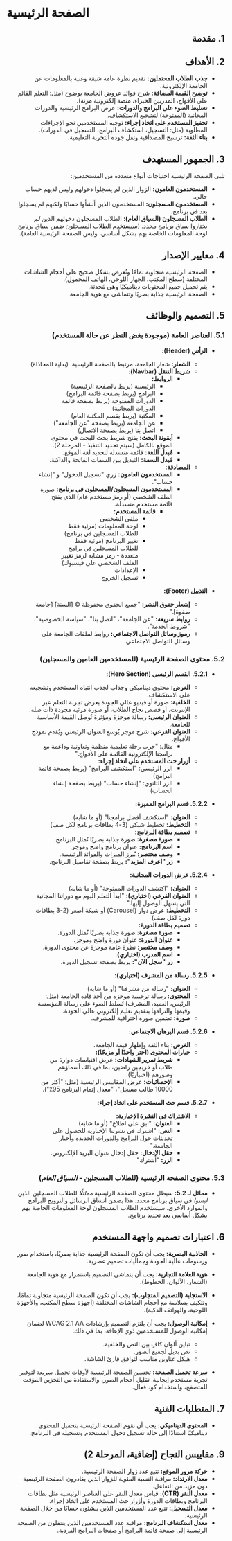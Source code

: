 # الصفحة الرئيسية

<div dir="rtl">

## 1. مقدمة

## 2. الأهداف

*   **جذب الطلاب المحتملين:** تقديم نظرة عامة شيقة وغنية بالمعلومات عن الجامعة الإلكترونية.
*   **توضيح القيمة المضافة:** شرح فوائد عروض الجامعة بوضوح (مثل: التعلم القائم على الأفواج، المدربين الخبراء، منصة إلكترونية مرنة).
*   **تسليط الضوء على البرامج والدورات:** عرض البرامج الرئيسية والدورات المجانية (المفتوحة) لتشجيع الاستكشاف.
*   **تحفيز المستخدم على اتخاذ إجراء:** توجيه المستخدمين نحو الإجراءات المطلوبة (مثل: التسجيل، استكشاف البرامج، التسجيل في الدورات).
*   **بناء الثقة:** ترسيخ المصداقية ونقل جودة التجربة التعليمية.

## 3. الجمهور المستهدف

تلبي الصفحة الرئيسية احتياجات أنواع متعددة من المستخدمين:

*   **المستخدمون العامون:** الزوار الذين لم يسجلوا دخولهم وليس لديهم حساب حالي.
*   **المستخدمون المسجلون:** المستخدمون الذين أنشأوا حسابًا ولكنهم لم يسجلوا بعد في برنامج.
*   **الطلاب المسجلون (السياق العام):** الطلاب المسجلون دخولهم الذين *لم* يختاروا سياق برنامج محدد. (سيستخدم الطلاب المسجلون *ضمن* سياق برنامج لوحة المعلومات الخاصة بهم بشكل أساسي، وليس الصفحة الرئيسية العامة).

## 4. معايير الإصدار

*   الصفحة الرئيسية متجاوبة تمامًا وتُعرض بشكل صحيح على أحجام الشاشات المختلفة (سطح المكتب، الجهاز اللوحي، الهاتف المحمول).
*   يتم تحميل جميع المحتويات ديناميكيًا وهي مُحدثة.
*   الصفحة الرئيسية جذابة بصريًا وتتماشى مع هوية الجامعة.

## 5. التصميم والوظائف

### 5.1. العناصر العامة (موجودة بغض النظر عن حالة المستخدم)

*   **الرأس (Header):**
    *   **الشعار:** شعار الجامعة، مرتبط بالصفحة الرئيسية. (بداية المحاذاة)
    *   **شريط التنقل (Navbar):**
        *   **الروابط:**
            *   الرئيسية (يربط بالصفحة الرئيسية)
            *   البرامج (يربط بصفحة قائمة البرامج)
            *   الدورات المفتوحة (يربط بصفحة قائمة الدورات المجانية)
            *   المكتبة (يربط بقسم المكتبة العام)
            *   عن الجامعة (يربط بصفحة "عن الجامعة")
            *   اتصل بنا (يربط بصفحة الاتصال)
        *   **أيقونة البحث:** يفتح شريط بحث للبحث في محتوى الموقع بالكامل (سيتم تحديد التنفيذ - المرحلة 2).
        *   **مُبدل اللغة:** قائمة منسدلة لتحديد لغة الموقع.
        *   **مُبدل السمة:** التبديل بين السمات الفاتحة والداكنة.
    *   **المصادقة:**
        *   **المستخدمون العامون:** زري "تسجيل الدخول" و "إنشاء حساب".
        *   **المستخدمون المسجلون/المسجلون في برنامج:** صورة الملف الشخصي (أو رمز مستخدم عام) الذي يفتح قائمة مستخدم منسدلة.
            *   **قائمة المستخدم:**
                *   ملفي الشخصي
                *   لوحة المعلومات (مرئية فقط للطلاب المسجلين في برنامج)
                *   تغيير البرنامج (مرئية فقط للطلاب المسجلين في برامج متعددة - رمز مشابه لرمز تغيير الملف الشخصي على فيسبوك)
                *   الإعدادات
                *   تسجيل الخروج

*   **التذييل (Footer):**
    *   **إشعار حقوق النشر:** "جميع الحقوق محفوظة © [السنة] [جامعة صفوة]."
    *   **روابط سريعة:** "عن الجامعة"، "اتصل بنا"، "سياسة الخصوصية"، "شروط الخدمة".
    *   **رموز وسائل التواصل الاجتماعي:** روابط لملفات الجامعة على وسائل التواصل الاجتماعي.


### 5.2. محتوى الصفحة الرئيسية (للمستخدمين العامين والمسجلين)

*   **5.2.1. القسم الرئيسي (Hero Section):**
    *   **الغرض:** محتوى ديناميكي وجذاب لجذب انتباه المستخدم وتشجيعه على الاستكشاف.
    *   **الخلفية:** صورة أو فيديو عالي الجودة يعرض تجربة التعلم عبر الإنترنت، أو قصص نجاح الطلاب، أو صورة مرئية مجردة ذات صلة.
    *   **العنوان الرئيسي:** رسالة موجزة ومؤثرة تُوصل القيمة الأساسية للجامعة.
    *   **العنوان الفرعي:** شرح موجز يُوسع العنوان الرئيسي ويُقدم نموذج الأفواج.
        *   مثال: "جرب رحلة تعليمية منظمة وتعاونية وداعمة مع برامجنا الإلكترونية القائمة على الأفواج."
    *   **أزرار حث المستخدم على اتخاذ إجراء:**
        *   الزر الرئيسي: "استكشف البرامج" (يربط بصفحة قائمة البرامج)
        *   الزر الثانوي: "إنشاء حساب" (يربط بصفحة إنشاء الحساب)

*   **5.2.2. قسم البرامج المميزة:**
    *   **العنوان:** "استكشف أفضل برامجنا" (أو ما شابه)
    *   **التخطيط:** تخطيط شبكي (3-4 بطاقات برنامج لكل صف)
    *   **تصميم بطاقة البرنامج:**
        *   **صورة مصغرة:** صورة جذابة بصريًا تُمثل البرنامج.
        *   **اسم البرنامج:** عنوان برنامج واضح وموجز.
        *   **وصف مختصر:** يُبرز الميزات والفوائد الرئيسية.
        *   **زر "اعرف المزيد":** يربط بصفحة تفاصيل البرنامج.


*   **5.2.4. عرض الدورات المجانية:**
    *   **العنوان:** "اكتشف الدورات المفتوحة" (أو ما شابه)
    *   **العنوان الفرعي (اختياري):** "ابدأ التعلم اليوم مع دوراتنا المجانية التي يسهل الوصول إليها."
    *   **التخطيط:** عرض دوار (Carousel) أو شبكة أصغر (2-3 بطاقات دورة لكل صف)
    *   **تصميم بطاقة الدورة:**
        *   **صورة مصغرة:** صورة جذابة بصريًا تُمثل الدورة.
        *   **عنوان الدورة:** عنوان دورة واضح وموجز.
        *   **وصف مختصر:** نظرة عامة موجزة عن محتوى الدورة.
        *   **اسم المدرب (اختياري):**
        *   **زر "سجل الآن":** يربط بصفحة تسجيل الدورة.

*   **5.2.5. رسالة من المشرف (اختياري):**
    *   **العنوان:** "رسالة من مشرفنا" (أو ما شابه)
    *   **المحتوى:** رسالة ترحيبية موجزة من أحد قادة الجامعة (مثل: الرئيس، العميد، المشرف) تُسلط الضوء على رسالة المؤسسة وقيمها والتزامها بتقديم تعليم إلكتروني عالي الجودة.
    *   **صورة:** تضمين صورة احترافية للمشرف.

*   **5.2.6. قسم البرهان الاجتماعي:**
    *   **الغرض:** بناء الثقة وإظهار قيمة الجامعة.
    *   **خيارات المحتوى (اختر واحدًا أو مزيجًا):**
        *   **شريط تمرير الشهادات:** عرض اقتباسات دوارة من طلاب أو خريجين راضين، بما في ذلك أسماؤهم وصورهم (اختياريًا).
        *   **الإحصائيات:** عرض المقاييس الرئيسية (مثل: "أكثر من 10000 طالب مسجل"، "معدل إتمام البرنامج 95٪").

*   **5.2.7. قسم حث المستخدم على اتخاذ إجراء:**
    *   **الاشتراك في النشرة الإخبارية:**
        *   **العنوان:** "ابق على اطلاع" (أو ما شابه)
        *   **النص:** "اشترك في نشرتنا الإخبارية للحصول على تحديثات حول البرامج والدورات الجديدة وأخبار الجامعة."
        *   **حقل الإدخال:** حقل إدخال عنوان البريد الإلكتروني.
        *   **الزر:** "اشترك"


### 5.3. محتوى الصفحة الرئيسية (للطلاب المسجلين - *السياق العام*)

*   **مماثل لـ 5.2:** سيظل محتوى الصفحة الرئيسية *مماثلًا* للطلاب المسجلين الذين *ليسوا* في سياق برنامج محدد. هذا يضمن اتساق الرسائل والترويج للبرامج والموارد الأخرى. سيستخدم الطلاب المسجلون لوحة المعلومات الخاصة بهم بشكل أساسي بعد تحديد برنامج.

## 6. اعتبارات تصميم واجهة المستخدم

*   **الجاذبية البصرية:** يجب أن تكون الصفحة الرئيسية جذابة بصريًا، باستخدام صور ورسومات عالية الجودة وجماليات تصميم عصرية.
*   **هوية العلامة التجارية:** يجب أن يتماشى التصميم باستمرار مع هوية الجامعة (الشعار، الألوان، الخطوط).
*   **الاستجابة (التصميم المتجاوب):** يجب أن تكون الصفحة الرئيسية متجاوبة تمامًا، وتتكيف بسلاسة مع أحجام الشاشات المختلفة (أجهزة سطح المكتب، والأجهزة اللوحية، والهواتف الذكية).
*   **إمكانية الوصول:** يجب أن يلتزم التصميم بإرشادات WCAG 2.1 AA لضمان إمكانية الوصول للمستخدمين ذوي الإعاقة، بما في ذلك:
    *   تباين ألوان كافٍ بين النص والخلفية.
    *   نص بديل لجميع الصور.
    *   هيكل عناوين مناسب لتوافق قارئ الشاشة.

*   **سرعة تحميل الصفحة:** تحسين الصفحة الرئيسية لأوقات تحميل سريعة لتوفير تجربة مستخدم إيجابية. تقليل أحجام الصور، والاستفادة من التخزين المؤقت للمتصفح، واستخدام كود فعال.


## 7. المتطلبات الفنية

*   **المحتوى الديناميكي:** يجب أن تقوم الصفحة الرئيسية بتحميل المحتوى ديناميكيًا استنادًا إلى حالة تسجيل دخول المستخدم وتسجيله في البرنامج.


## 9. مقاييس النجاح (إضافية، المرحلة 2)

*   **حركة مرور الموقع:** تتبع عدد زوار الصفحة الرئيسية.
*   **معدل الارتداد:** مراقبة النسبة المئوية للزوار الذين يغادرون الصفحة الرئيسية دون مزيد من التفاعل.
*   **معدل النقر (CTR):** قياس معدل النقر على العناصر الرئيسية مثل بطاقات البرنامج وبطاقات الدورة وأزرار حث المستخدم على اتخاذ إجراء.
*   **معدل التسجيل:** تتبع عدد المستخدمين الذين ينشئون حسابًا من خلال الصفحة الرئيسية.
*   **معدل استكشاف البرنامج:** مراقبة عدد المستخدمين الذين ينتقلون من الصفحة الرئيسية إلى صفحة قائمة البرامج أو صفحات البرامج الفردية.

</div>